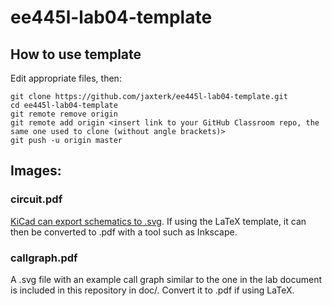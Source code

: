 # ee445l-lab04-template

## How to use template

Edit appropriate files, then:
```
git clone https://github.com/jaxterk/ee445l-lab04-template.git
cd ee445l-lab04-template
git remote remove origin
git remote add origin <insert link to your GitHub Classroom repo, the same one used to clone (without angle brackets)>
git push -u origin master
```

## Images:

### circuit.pdf

[KiCad can export schematics to .svg](https://electronics.stackexchange.com/a/116869). If using the LaTeX template, it can then be converted to .pdf with a tool such as Inkscape.

### callgraph.pdf

A .svg file with an example call graph similar to the one in the lab document is included in this repository in doc/. Convert it to .pdf if using LaTeX.
